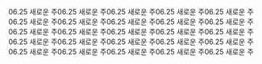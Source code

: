 06.25 새로운 주06.25 새로운 주06.25 새로운 주06.25 새로운 주06.25 새로운 주06.25 새로운 주06.25 새로운 주06.25 새로운 주06.25 새로운 주06.25 새로운 주06.25 새로운 주06.25 새로운 주06.25 새로운 주06.25 새로운 주06.25 새로운 주06.25 새로운 주06.25 새로운 주06.25 새로운 주06.25 새로운 주06.25 새로운 주06.25 새로운 주06.25 새로운 주06.25 새로운 주06.25 새로운 주06.25 새로운 주
